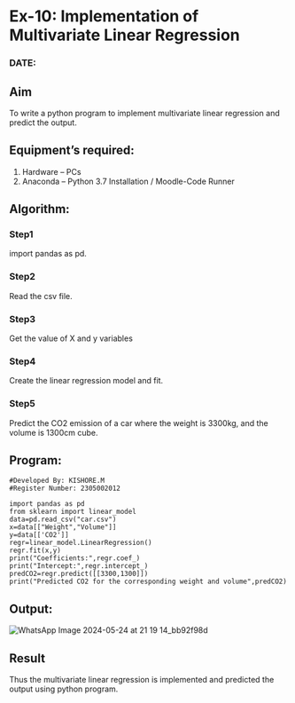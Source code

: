 # Ex-10: Implementation of Multivariate Linear Regression
### DATE: 
## Aim
To write a python program to implement multivariate linear regression and predict the output.
## Equipment’s required:
1.	Hardware – PCs
2.	Anaconda – Python 3.7 Installation / Moodle-Code Runner
## Algorithm:
### Step1
import pandas as pd.
### Step2
Read the csv file.

### Step3
Get the value of X and y variables

### Step4
Create the linear regression model and fit.

### Step5
Predict the CO2 emission of a car where the weight is 3300kg, and the volume is 1300cm cube.

## Program:
```
#Developed By: KISHORE.M
#Register Number: 2305002012

import pandas as pd
from sklearn import linear_model
data=pd.read_csv("car.csv")
x=data[["Weight","Volume"]]
y=data[['CO2']]
regr=linear_model.LinearRegression()
regr.fit(x,y)
print("Coefficients:",regr.coef_)
print("Intercept:",regr.intercept_)
predCO2=regr.predict([[3300,1300]])
print("Predicted CO2 for the corresponding weight and volume",predCO2)
```
## Output:
![WhatsApp Image 2024-05-24 at 21 19 14_bb92f98d](https://github.com/kishore07062005/Multivariate-Linear-Regression/assets/156066116/c65f9841-7a9b-4762-9e11-10d58da01609)

## Result
Thus the multivariate linear regression is implemented and predicted the output using python program.

